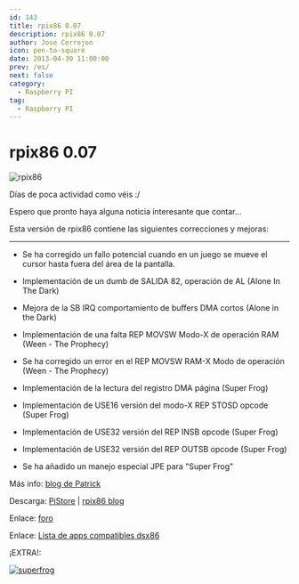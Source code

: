 ```yaml
---
id: 143
title: rpix86 0.07
description: rpix86 0.07
author: Jose Cerrejon
icon: pen-to-square
date: 2013-04-30 11:00:00
prev: /es/
next: false
category:
  - Raspberry PI
tag:
  - Raspberry PI
---
```


# rpix86 0.07

![rpix86](/images/rpix86_logo.jpg)

Días de poca actividad como véis :/

Espero que pronto haya alguna noticia interesante que contar...

Esta versión de rpix86 contiene las siguientes correcciones y mejoras:

- - -
* Se ha corregido un fallo potencial cuando en un juego se mueve el cursor hasta fuera del área de la pantalla.

* Implementación de un dumb de SALIDA 82, operación de AL (Alone In The Dark)

* Mejora de la SB IRQ comportamiento de buffers DMA cortos (Alone in the Dark)

* Implementación de una falta REP MOVSW Modo-X de operación RAM (Ween - The Prophecy)

* Se ha corregido un error en el REP MOVSW RAM-X Modo de operación (Ween - The Prophecy)

* Implementación de la lectura del registro DMA página (Super Frog)

* Implementación de USE16 versión del modo-X REP STOSD opcode (Super Frog)

* Implementación de USE32 versión del REP INSB opcode (Super Frog)

* Implementación de USE32 versión del REP OUTSB opcode (Super Frog)

* Se ha añadido un manejo especial JPE para "Super Frog"

Más info: [blog de Patrick](http://rpix86.patrickaalto.com/rblog.html)

Descarga: [PiStore](http://store.raspberrypi.com/projects/rpix86) | [rpix86 blog](http://rpix86.patrickaalto.com/rdown.html)

Enlace: [foro](http://www.raspberrypi.org/phpBB3/viewtopic.php?f=78&t=32934)

Enlace: [Lista de apps compatibles dsx86](http://dsx86compatibility.pbworks.com/w/page/26738915/Compatibility%20List)

¡EXTRA!:

<a href="/res/superfrog.zip">![superfrog](/images/superfrog.jpg "¡Descarga y juega Superfrog!")</a>